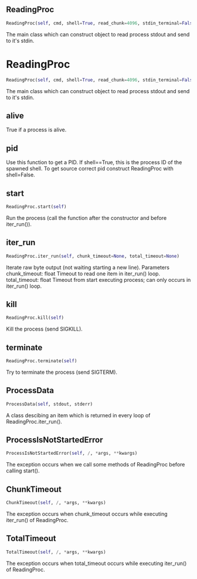 ## ReadingProc
```python
ReadingProc(self, cmd, shell=True, read_chunk=4096, stdin_terminal=False)
```

The main class which can construct object to read process stdout and send to it's stdin.

# ReadingProc
```python
ReadingProc(self, cmd, shell=True, read_chunk=4096, stdin_terminal=False)
```

The main class which can construct object to read process stdout and send to it's stdin.

## alive

True if a process is alive.

## pid

Use this function to get a PID.
If shell==True, this is the process ID of the spawned shell.
To get source correct pid construct ReadingProc with shell=False.

## start
```python
ReadingProc.start(self)
```

Run the process (call the function after the constructor and before iter_run()).

## iter_run
```python
ReadingProc.iter_run(self, chunk_timeout=None, total_timeout=None)
```

Iterate raw byte output (not waiting starting a new line).
Parameters
chunk_timeout: float
 Timeout to read one item in iter_run() loop.
total_timeout: float
 Timeout from start executing process; can only occurs in iter_run() loop.

## kill
```python
ReadingProc.kill(self)
```

Kill the process (send SIGKILL).

## terminate
```python
ReadingProc.terminate(self)
```

Try to terminate the process (send SIGTERM).

## ProcessData
```python
ProcessData(self, stdout, stderr)
```

A class descibing an item which is returned in every loop of ReadingProc.iter_run().

## ProcessIsNotStartedError
```python
ProcessIsNotStartedError(self, /, *args, **kwargs)
```

The exception occurs when we call some methods of ReadingProc before calling start().

## ChunkTimeout
```python
ChunkTimeout(self, /, *args, **kwargs)
```

The exception occurs when chunk_timeout occurs while executing iter_run() of ReadingProc.

## TotalTimeout
```python
TotalTimeout(self, /, *args, **kwargs)
```

The exception occurs when total_timeout occurs while executing iter_run() of ReadingProc.

